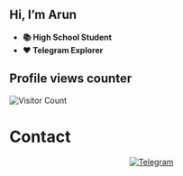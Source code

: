 ## Hi, I’m Arun
- **📚 High School Student**
- **❤️ Telegram Explorer**

## Profile views counter
![Visitor Count](https://profile-counter.glitch.me/{Arun-TG}/count.svg)



# Contact
<p align="center">
<a href="https://t.me/Arun_TG"><img alt="Telegram" src="https://img.shields.io/badge/Telegram-2CA5E0?style=for-the-badge&logo=telegram&logoColor=white"/></a>
</p>

